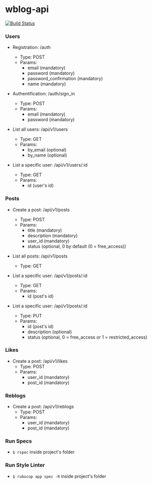 # wblog-api
[![Build Status](https://travis-ci.org/sebasdeldi/wblog-api.svg?branch=master)](https://travis-ci.org/sebasdeldi/wblog-api)

### Users

* Registration: /auth
  * Type: POST
  * Params:
    * email (mandatory)
    * password (mandatory)
    * password_confirmation (mandatory)
    * name (mandatory)

* Authentification: /auth/sign_in
  * Type: POST
  * Params:
    * email (mandatory)
    * password (mandatory)

* List all users: /api/v1/users
  * Type: GET
  * Params:
    * by_email (optional)
    * by_name (optional)

* List a specific user: /api/v1/users/:id
  * Type: GET
  * Params:
    * id (user's id)

### Posts
* Create a post: /api/v1/posts
  * Type: POST
  * Params:
    * title (mandatory)
    * description (mandatory)
    * user_id (mandatory)
    * status (optional, 0 by default (0 = free_access))

* List all posts: /api/v1/posts
  * Type: GET

* List a specific user: /api/v1/posts/:id
  * Type: GET
  * Params:
    * id (post's id)

* List a specific user: /api/v1/posts/:id
  * Type: PUT
  * Params:
    * id (post's id)
    * description (optional)
    * status (optional, 0 = free_access or 1 = restricted_access)

### Likes
* Create a post: /api/v1/likes
  * Type: POST
  * Params:
    * user_id (mandatory)
    * post_id (mandatory)

### Reblogs
* Create a post: /api/v1/reblogs
  * Type: POST
  * Params:
    * user_id (mandatory)
    * post_id (mandatory)

### Run Specs
* `$ rspec` inside project's folder

### Run Style Linter
* `$ rubocop app spec -R` inside project's folder
